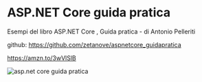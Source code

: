 # ASP.NET Core guida pratica
Esempi del libro ASP.NET Core , Guida pratica - di Antonio Pelleriti

github: https://github.com/zetanove/aspnetcore_guidapratica

https://amzn.to/3wVlSlB

![asp.net core guida pratica](https://i0.wp.com/antoniopelleriti.it/wp-content/uploads/2022/05/cover-aspnet-core.jpg?resize=400%2C500&ssl=1)
